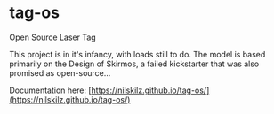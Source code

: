 # tag-os
Open Source Laser Tag 

This project is in it's infancy, with loads still to do. The model is based primarily on the Design of Skirmos, a failed kickstarter that was also promised as open-source...


Documentation here:
[https://nilskilz.github.io/tag-os/](https://nilskilz.github.io/tag-os/)